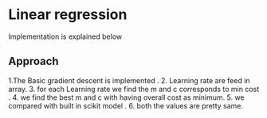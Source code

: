 # Linear regression
Implementation is explained below

## Approach
1.The Basic gradient descent is implemented .
2. Learning rate are feed in array.
3. for each Learning rate we find the m and c corresponds to min cost .
4. we find the best m and c with having overall cost as minimum.
5. we compared with built in scikit model .
6. both the values are pretty same.




